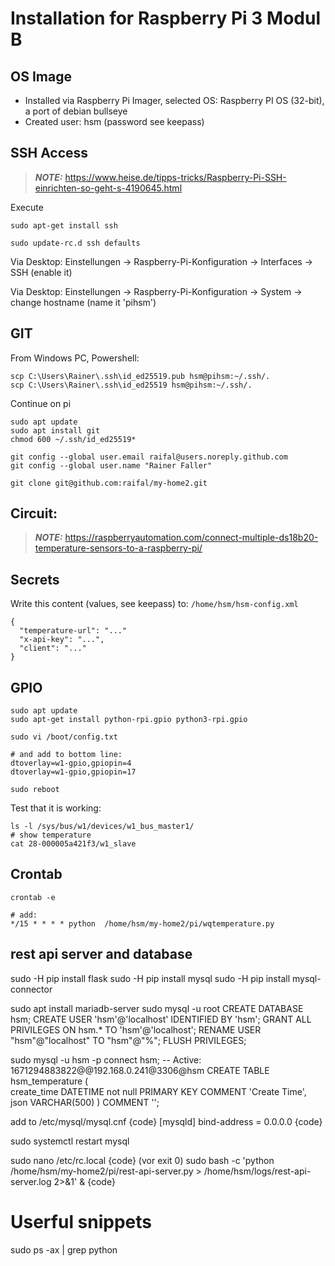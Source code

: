 # Installation for Raspberry Pi 3 Modul B

## OS Image
- Installed via Raspberry Pi Imager, selected OS: Raspberry PI OS (32-bit), a port of debian bullseye
- Created user: hsm (password see keepass)

## SSH Access
> **_NOTE:_**  https://www.heise.de/tipps-tricks/Raspberry-Pi-SSH-einrichten-so-geht-s-4190645.html

Execute

    sudo apt-get install ssh

    sudo update-rc.d ssh defaults

Via Desktop: Einstellungen -> Raspberry-Pi-Konfiguration -> Interfaces -> SSH (enable it)

Via Desktop: Einstellungen -> Raspberry-Pi-Konfiguration -> System -> change hostname (name it 'pihsm')

## GIT
From Windows PC, Powershell:

    scp C:\Users\Rainer\.ssh\id_ed25519.pub hsm@pihsm:~/.ssh/.
    scp C:\Users\Rainer\.ssh\id_ed25519 hsm@pihsm:~/.ssh/.

Continue on pi

    sudo apt update 
    sudo apt install git
    chmod 600 ~/.ssh/id_ed25519*

    git config --global user.email raifal@users.noreply.github.com
    git config --global user.name "Rainer Faller"

    git clone git@github.com:raifal/my-home2.git

## Circuit:
> **_NOTE:_** https://raspberryautomation.com/connect-multiple-ds18b20-temperature-sensors-to-a-raspberry-pi/

## Secrets
Write this content (values, see keepass) to: `/home/hsm/hsm-config.xml`

    {
      "temperature-url": "..."
      "x-api-key": "...",
      "client": "..."
    }

## GPIO

    sudo apt update
    sudo apt-get install python-rpi.gpio python3-rpi.gpio

    sudo vi /boot/config.txt
    
    # and add to bottom line:
    dtoverlay=w1-gpio,gpiopin=4
    dtoverlay=w1-gpio,gpiopin=17

    sudo reboot

Test that it is working:

    ls -l /sys/bus/w1/devices/w1_bus_master1/
    # show temperature
    cat 28-000005a421f3/w1_slave
    
## Crontab 
    crontab -e
    
    # add:
    */15 * * * * python  /home/hsm/my-home2/pi/wqtemperature.py
	
## rest api server and database
sudo -H pip install flask
sudo -H pip install mysql
sudo -H pip install mysql-connector

sudo apt install mariadb-server
sudo mysql -u root 
CREATE DATABASE hsm;
CREATE USER 'hsm'@'localhost' IDENTIFIED BY 'hsm';
GRANT ALL PRIVILEGES ON hsm.* TO 'hsm'@'localhost';
RENAME USER "hsm"@"localhost" TO "hsm"@"%";
FLUSH PRIVILEGES;

sudo mysql -u hsm -p
connect hsm;
-- Active: 1671294883822@@192.168.0.241@3306@hsm
CREATE TABLE hsm_temperature (  
    create_time DATETIME not null PRIMARY KEY COMMENT 'Create Time',
    json VARCHAR(500) ) COMMENT '';
	
add to /etc/mysql/mysql.cnf
{code}
[mysqld]
bind-address = 0.0.0.0
{code}

sudo systemctl restart mysql

sudo nano /etc/rc.local
{code}    (vor exit 0)
sudo bash -c 'python /home/hsm/my-home2/pi/rest-api-server.py > /home/hsm/logs/rest-api-server.log 2>&1' &
{code}









# Userful snippets

sudo ps -ax | grep python
